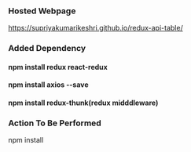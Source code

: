 ### Hosted Webpage
https://supriyakumarikeshri.github.io/redux-api-table/

### Added Dependency
#### npm install redux react-redux
#### npm install axios --save
#### npm install redux-thunk(redux midddleware)

### Action To Be Performed
npm install

